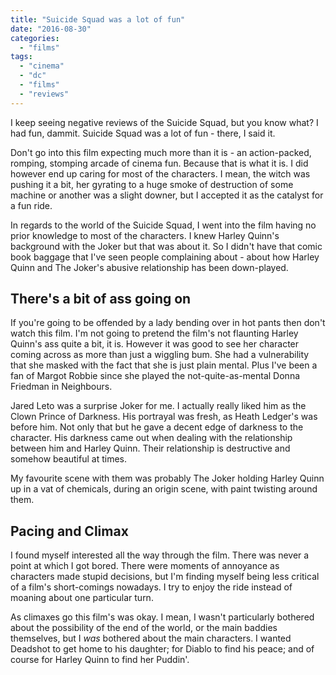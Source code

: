 ```yaml
---
title: "Suicide Squad was a lot of fun"
date: "2016-08-30"
categories: 
  - "films"
tags: 
  - "cinema"
  - "dc"
  - "films"
  - "reviews"
---
```


I keep seeing negative reviews of the Suicide Squad, but you know what? I had fun, dammit. Suicide Squad was a lot of fun - there, I said it.

Don't go into this film expecting much more than it is - an action-packed, romping, stomping arcade of cinema fun. Because that is what it is. I did however end up caring for most of the characters. I mean, the witch was pushing it a bit, her gyrating to a huge smoke of destruction of some machine or another was a slight downer, but I accepted it as the catalyst for a fun ride.

In regards to the world of the Suicide Squad, I went into the film having no prior knowledge to most of the characters. I knew Harley Quinn's background with the Joker but that was about it. So I didn't have that comic book baggage that I've seen people complaining about - about how Harley Quinn and The Joker's abusive relationship has been down-played.

## There's a bit of ass going on

If you're going to be offended by a lady bending over in hot pants then don't watch this film. I'm not going to pretend the film's not flaunting Harley Quinn's ass quite a bit, it is. However it was good to see her character coming across as more than just a wiggling bum. She had a vulnerability that she masked with the fact that she is just plain mental. Plus I've been a fan of Margot Robbie since she played the not-quite-as-mental Donna Friedman in Neighbours.

Jared Leto was a surprise Joker for me. I actually really liked him as the Clown Prince of Darkness. His portrayal was fresh, as Heath Ledger's was before him. Not only that but he gave a decent edge of darkness to the character. His darkness came out when dealing with the relationship between him and Harley Quinn. Their relationship is destructive and somehow beautiful at times.

My favourite scene with them was probably The Joker holding Harley Quinn up in a vat of chemicals, during an origin scene, with paint twisting around them.

## Pacing and Climax

I found myself interested all the way through the film. There was never a point at which I got bored. There were moments of annoyance as characters made stupid decisions, but I'm finding myself being less critical of a film's short-comings nowadays. I try to enjoy the ride instead of moaning about one particular turn.

As climaxes go this film's was okay. I mean, I wasn't particularly bothered about the possibility of the end of the world, or the main baddies themselves, but I _was_ bothered about the main characters. I wanted Deadshot to get home to his daughter; for Diablo to find his peace; and of course for Harley Quinn to find her Puddin'.
